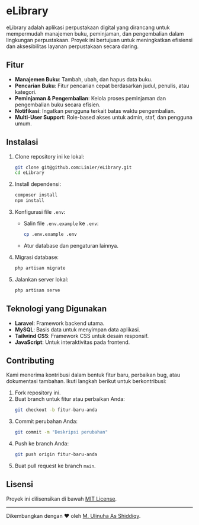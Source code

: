# eLibrary

eLibrary adalah aplikasi perpustakaan digital yang dirancang untuk mempermudah manajemen buku, peminjaman, dan pengembalian dalam lingkungan perpustakaan. Proyek ini bertujuan untuk meningkatkan efisiensi dan aksesibilitas layanan perpustakaan secara daring.

## Fitur

- **Manajemen Buku**: Tambah, ubah, dan hapus data buku.
- **Pencarian Buku**: Fitur pencarian cepat berdasarkan judul, penulis, atau kategori.
- **Peminjaman & Pengembalian**: Kelola proses peminjaman dan pengembalian buku secara efisien.
- **Notifikasi**: Ingatkan pengguna terkait batas waktu pengembalian.
- **Multi-User Support**: Role-based akses untuk admin, staf, dan pengguna umum.

## Instalasi

1. Clone repository ini ke lokal:
   ```bash
   git clone git@github.com:Lin1er/eLibrary.git
   cd eLibrary
   ```

2. Install dependensi:
   ```bash
   composer install
   npm install
   ```

3. Konfigurasi file `.env`:
   - Salin file `.env.example` ke `.env`:
     ```bash
     cp .env.example .env
     ```
   - Atur database dan pengaturan lainnya.

4. Migrasi database:
   ```bash
   php artisan migrate
   ```

5. Jalankan server lokal:
   ```bash
   php artisan serve
   ```

## Teknologi yang Digunakan

- **Laravel**: Framework backend utama.
- **MySQL**: Basis data untuk menyimpan data aplikasi.
- **Tailwind CSS**: Framework CSS untuk desain responsif.
- **JavaScript**: Untuk interaktivitas pada frontend.

## Contributing

Kami menerima kontribusi dalam bentuk fitur baru, perbaikan bug, atau dokumentasi tambahan. Ikuti langkah berikut untuk berkontribusi:

1. Fork repository ini.
2. Buat branch untuk fitur atau perbaikan Anda:
   ```bash
   git checkout -b fitur-baru-anda
   ```
3. Commit perubahan Anda:
   ```bash
   git commit -m "Deskripsi perubahan"
   ```
4. Push ke branch Anda:
   ```bash
   git push origin fitur-baru-anda
   ```
5. Buat pull request ke branch `main`.

## Lisensi

Proyek ini dilisensikan di bawah [MIT License](LICENSE).

---

Dikembangkan dengan ❤️ oleh [M. Ulinuha As Shiddiqy](https://github.com/Lin1er).
